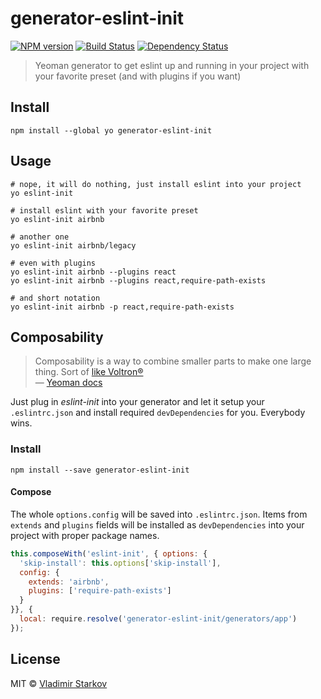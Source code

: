 # generator-eslint-init

[![NPM version][npm-image]][npm-url]
[![Build Status][travis-image]][travis-url]
[![Dependency Status][depstat-image]][depstat-url]

> Yeoman generator to get eslint up and running in your project with your favorite preset (and with plugins if you want)

## Install

    npm install --global yo generator-eslint-init

## Usage

    # nope, it will do nothing, just install eslint into your project
    yo eslint-init

    # install eslint with your favorite preset
    yo eslint-init airbnb

    # another one
    yo eslint-init airbnb/legacy

    # even with plugins
    yo eslint-init airbnb --plugins react
    yo eslint-init airbnb --plugins react,require-path-exists

    # and short notation
    yo eslint-init airbnb -p react,require-path-exists

## Composability

> Composability is a way to combine smaller parts to make one large thing. Sort of [like Voltron®][voltron]  
> — [Yeoman docs](http://yeoman.io/authoring/composability.html)

Just plug in _eslint-init_ into your generator and let it setup your `.eslintrc.json` and install required `devDependencies` for you. Everybody wins.

### Install

    npm install --save generator-eslint-init

#### Compose

The whole `options.config`
will be saved into `.eslintrc.json`. Items from `extends` and `plugins` fields will be installed as `devDependencies` into your project with proper package names.

```js
this.composeWith('eslint-init', { options: {
  'skip-install': this.options['skip-install'],
  config: {
    extends: 'airbnb',
    plugins: ['require-path-exists']
  }
}}, {
  local: require.resolve('generator-eslint-init/generators/app')
});
```

[voltron]: http://25.media.tumblr.com/tumblr_m1zllfCJV21r8gq9go11_250.gif

## License

MIT © [Vladimir Starkov](https://iamstarkov.com)

[npm-url]: https://npmjs.org/package/generator-eslint-init
[npm-image]: https://img.shields.io/npm/v/generator-eslint-init.svg?style=flat

[travis-url]: https://travis-ci.org/iamstarkov/generator-eslint-init
[travis-image]: https://img.shields.io/travis/iamstarkov/generator-eslint-init.svg?style=flat

[depstat-url]: https://david-dm.org/iamstarkov/generator-eslint-init
[depstat-image]: https://david-dm.org/iamstarkov/generator-eslint-init.svg?style=flat
